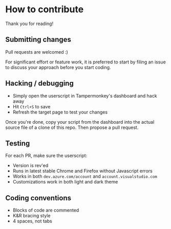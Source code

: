 # How to contribute

Thank you for reading!

## Submitting changes
Pull requests are welcomed :)

For significant effort or feature work, it is preferred to start by filing an issue to discuss your approach before you start coding.

## Hacking / debugging
- Simply open the userscript in Tampermonkey's dashboard and hack away
- Hit `Ctrl+S` to save
- Refresh the target page to test your changes

Once you're done, copy your script from the dashboard into the actual source file of a clone of this repo. Then propose a pull request.

## Testing
For each PR, make sure the userscript:

- Version is rev'ed
- Runs in latest stable Chrome and Firefox without Javascript errors
- Works in both `dev.azure.com/account` and `account.visualstudio.com`
- Customizations work in both light and dark theme

## Coding conventions
- Blocks of code are commented
- K&R bracing style
- 4 spaces, not tabs
